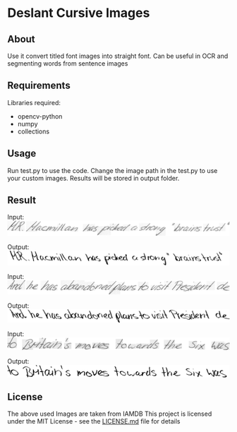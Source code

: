# Deslant Cursive Images

## About
Use it convert titled font images into straight font. Can be useful in OCR and segmenting words from sentence images

## Requirements
Libraries required:
* opencv-python
* numpy
* collections

## Usage

Run test.py to use the code. Change the image path in the test.py to use your custom images. 
Results will be stored in output folder.

## Result

Input:
![alt text](https://github.com/SiddhantKapil/deslant_cursive_images/blob/master/data/a02-000-s00-00.png)

Output:
![alt text](https://github.com/SiddhantKapil/deslant_cursive_images/blob/master/outputs/a02-000-s00-00.png)

Input:
![alt text](https://github.com/SiddhantKapil/deslant_cursive_images/blob/master/data/a02-000-s01-00.png)

Output:
![alt text](https://github.com/SiddhantKapil/deslant_cursive_images/blob/master/outputs/a02-000-s01-00.png)

Input:
![alt text](https://github.com/SiddhantKapil/deslant_cursive_images/blob/master/data/a02-000-s02-02.png)

Output:
![alt text](https://github.com/SiddhantKapil/deslant_cursive_images/blob/master/outputs/a02-000-s02-02.png)

## License
The above used Images are taken from IAMDB 
This project is licensed under the MIT License - see the [LICENSE.md](LICENSE.md) file for details
